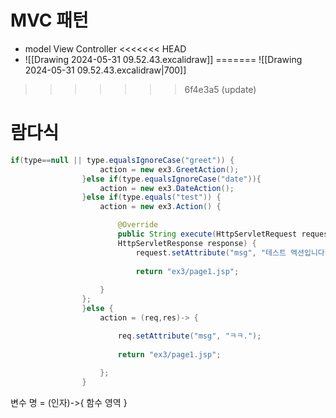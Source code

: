 # MVC 패턴
- model View Controller
<<<<<<< HEAD
- ![[Drawing 2024-05-31 09.52.43.excalidraw]]
=======
![[Drawing 2024-05-31 09.52.43.excalidraw|700]]
>>>>>>> 6f4e3a5 (update)
# 람다식
```java
if(type==null || type.equalsIgnoreCase("greet")) {
					action = new ex3.GreetAction();
				}else if(type.equalsIgnoreCase("date")){
					action = new ex3.DateAction();
				}else if(type.equals("test")) {
					action = new ex3.Action() {

						@Override
						public String execute(HttpServletRequest request, 
						HttpServletResponse response) {
							request.setAttribute("msg", "테스트 엑션입니다.");
							
							return "ex3/page1.jsp";
						
					}
				};
				}else {
					action = (req,res)-> {

						req.setAttribute("msg", "ㅋㅋ.");
						
						return "ex3/page1.jsp";
					
					};
				}
```
변수 명 = (인자)->{
	함수 영역
}